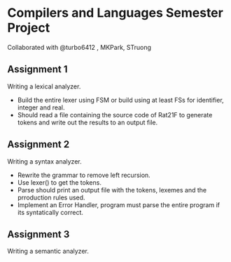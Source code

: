 # Compilers and Languages Semester Project
Collaborated with @turbo6412 , MKPark, STruong

## Assignment 1
  Writing a lexical analyzer.
  - Build the entire lexer using FSM or build using at least FSs for identifier, integer and real.
  - Should read a file containing the source code of Rat21F to generate tokens and write out the results to an output file. 

## Assignment 2
  Writing a syntax analyzer.
  - Rewrite the grammar to remove left recursion.
  - Use lexer() to get the tokens.
  - Parse should print an output file with the tokens, lexemes and the prroduction rules used. 
  - Implement an Error Handler, program must parse the entire program if its syntatically correct. 
    
## Assignment 3
  Writing a semantic analyzer.
